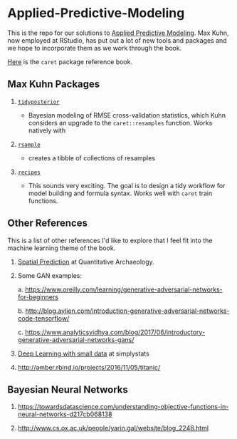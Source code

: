# Applied-Predictive-Modeling

This is the repo for our solutions to [Applied Predictive Modeling](http://appliedpredictivemodeling.com/). Max Kuhn, now employed at RStudio, has put out a lot of new tools and packages and we hope to incorporate them as we work through the book.

[Here](https://topepo.github.io/caret/index.html) is the `caret` package reference book.

## Max Kuhn Packages

1. [`tidyposterior`](https://topepo.github.io/tidyposterior/index.html)
    - Bayesian modeling of RMSE cross-validation statistics, which Kuhn considers an upgrade to the `caret::resamples` function. Works natively with
    
2. [`rsample`](https://topepo.github.io/rsample/index.html)
    - creates a tibble of collections of resamples

3. [`recipes`](https://topepo.github.io/recipes/)
    - This sounds very exciting. The goal is to design a tidy workflow for model building and formula syntax. Works well with `caret` train functions.



## Other References

This is a list of other references I'd like to explore that I feel fit into the machine learning theme of the book. 

1. [Spatial Prediction](https://matthewdharris.com/2016/04/19/predicting-in-feature-space/) at Quantitative Archaeology. 

2. Some GAN examples:

    a. https://www.oreilly.com/learning/generative-adversarial-networks-for-beginners
    
    b. http://blog.aylien.com/introduction-generative-adversarial-networks-code-tensorflow/
    
    c. https://www.analyticsvidhya.com/blog/2017/06/introductory-generative-adversarial-networks-gans/
    
3. [Deep Learning with small data](https://simplystatistics.org/2017/05/31/deeplearning-vs-leekasso/) at simplystats

4. http://amber.rbind.io/projects/2016/11/05/titanic/

## Bayesian Neural Networks

1. https://towardsdatascience.com/understanding-objective-functions-in-neural-networks-d217cb068138

2. http://www.cs.ox.ac.uk/people/yarin.gal/website/blog_2248.html
